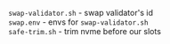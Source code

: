 `swap-validator.sh` - swap validator's id  
`swap.env` - envs for `swap-validator.sh`  
`safe-trim.sh` - trim nvme before our slots 

